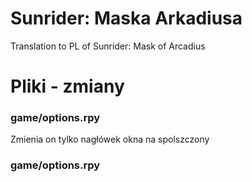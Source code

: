 # Sunrider: Maska Arkadiusa
Translation to PL of Sunrider: Mask of Arcadius

# Pliki - zmiany
<h3>game/options.rpy</h3>
<p>Zmienia on tylko nagłówek okna na spolszczony</p>
<h3>game/options.rpy</h3>
